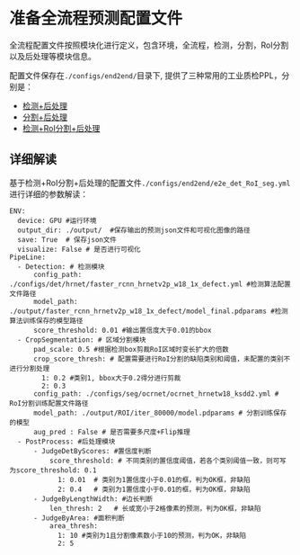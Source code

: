 # 准备全流程预测配置文件 

全流程配置文件按照模块化进行定义，包含环境，全流程，检测，分割，RoI分割以及后处理等模块信息。

配置文件保存在`./configs/end2end/`目录下, 提供了三种常用的工业质检PPL，分别是：

* [检测+后处理](../../configs/end2end/e2e_det.yml)
* [分割+后处理](../../configs/end2end/e2e_seg.yml)
* [检测+RoI分割+后处理](../../configs/end2end/e2e_det_RoI_seg.yml)

## 详细解读

基于检测+RoI分割+后处理的配置文件`./configs/end2end/e2e_det_RoI_seg.yml`进行详细的参数解读：

```
ENV:
  device: GPU #运行环境
  output_dir: ./output/  #保存输出的预测json文件和可视化图像的路径
  save: True  # 保存json文件
  visualize: False # 是否进行可视化
PipeLine:
  - Detection: # 检测模块
      config_path: ./configs/det/hrnet/faster_rcnn_hrnetv2p_w18_1x_defect.yml #检测算法配置文件路径
      model_path: ./output/faster_rcnn_hrnetv2p_w18_1x_defect/model_final.pdparams #检测算法训练保存的模型路径
      score_threshold: 0.01 #输出置信度大于0.01的bbox
  - CropSegmentation: # 区域分割模块
      pad_scale: 0.5 #根据检测box剪裁RoI区域时变长扩大的倍数
      crop_score_thresh: # 配置需要进行RoI分割的缺陷类别和阈值，未配置的类别不进行分割处理
        1: 0.2 #类别1, bbox大于0.2得分进行剪裁
        2: 0.3 
      config_path: ./configs/seg/ocrnet/ocrnet_hrnetw18_ksdd2.yml # RoI分割训练配置文件路径
      model_path: ./output/ROI/iter_80000/model.pdparams # 分割训练保存的模型
      aug_pred : False # 是否需要多尺度+Flip推理
  - PostProcess: #后处理模块
      - JudgeDetByScores: #置信度判断
          score_threshold: # 不同类别的置信度阈值，若各个类别阈值一致，则可写为score_threshold: 0.1
            1: 0.01  # 类别为1置信度小于0.01的框，判为OK框，非缺陷
            2: 0.4   # 类别为1置信度小于0.01的框，判为OK框，非缺陷
      - JudgeByLengthWidth: #边长判断
          len_thresh: 2   # 长或宽小于2格像素的预测，判为OK框，非缺陷
      - JudgeByArea: #面积判断
          area_thresh: 
            1: 10 #类别为1且分割像素数小于10的预测，判为OK，非缺陷
            2: 5
```




